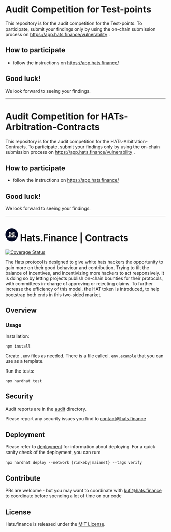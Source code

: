 # Audit Competition for Test-points
This repository is for the audit competition for the Test-points.
To participate, submit your findings only by using the on-chain submission process on https://app.hats.finance/vulnerability .
## How to participate
- follow the instructions on https://app.hats.finance/
## Good luck!
We look forward to seeing your findings.
* * *
# Audit Competition for HATs-Arbitration-Contracts
This repository is for the audit competition for the HATs-Arbitration-Contracts.
To participate, submit your findings only by using the on-chain submission process on https://app.hats.finance/vulnerability .
## How to participate
- follow the instructions on https://app.hats.finance/
## Good luck!
We look forward to seeing your findings.
* * *
# <img src="https://raw.githubusercontent.com/hats-finance/icons/main/hats.svg" alt="Hats.Finance" text="sds" height="40px"> Hats.Finance | Contracts

[![Coverage Status](https://coveralls.io/repos/github/hats-finance/hats-contracts/badge.svg?t=Ko4Ndz&kill_cache=2)](https://coveralls.io/github/hats-finance/hats-contracts)

The Hats protocol is designed to give white hats hackers the opportunity to gain more on their good behaviour and contribution. Trying to tilt the balance of incentives, and incentivizing more hackers to act responsively. It is doing so by letting projects publish on-chain bounties for their protocols, with committees in-charge of approving or rejecting claims. To further increase the efficiency of this model, the HAT token is introduced, to help bootstrap both ends in this two-sided market.

## Overview

### Usage

Installation:

```
npm install
```

Create `.env` files as needed. There is a file called `.env.example` that you can use as a template.

Run the tests:

```
npx hardhat test
```

## Security


Audit reports are in the [audit](./audit) directory.


Please report any security issues you find to contact@hats.finance

## Deployment

Please refer to [deployment](./docs/deployment.md) for information about deploying. For a quick sanity check of the deployment, you can run:

`npx hardhat deploy --network {rinkeby|mainnet} --tags verify`

## Contribute

PRs are welcome - but you may want to coordinate with kufi@hats.finance to coordinate before spending a lot of time on our code

## License

Hats.finance is released under the [MIT License](LICENSE).
